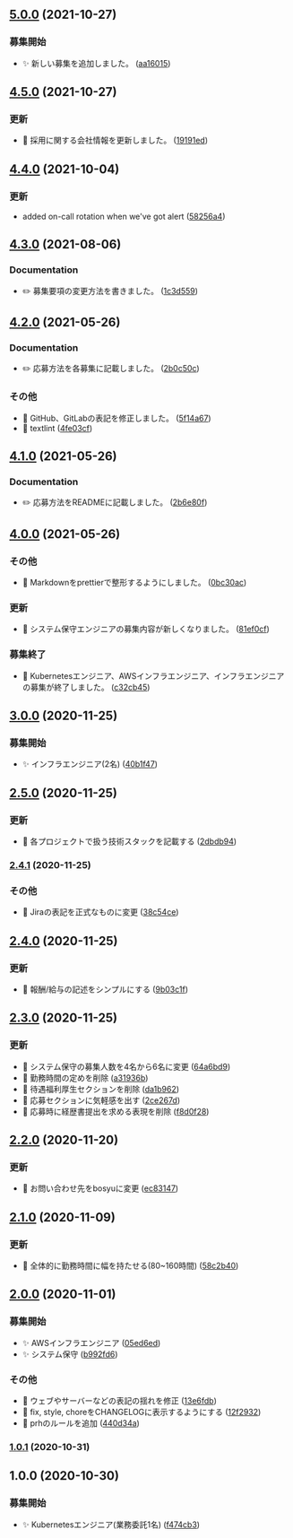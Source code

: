 ## [5.0.0](https://github.com/craftsman-software/jobboard/compare/v4.5.0...v5.0.0) (2021-10-27)


### 募集開始

* ✨ 新しい募集を追加しました。 ([aa16015](https://github.com/craftsman-software/jobboard/commit/aa16015d2e7efce6776cf1f1971f02f73fc5da4d))

## [4.5.0](https://github.com/craftsman-software/jobboard/compare/v4.4.0...v4.5.0) (2021-10-27)


### 更新

* 🔀 採用に関する会社情報を更新しました。 ([19191ed](https://github.com/craftsman-software/jobboard/commit/19191ed40a2c9e3676f5d89219d78745acde215d))

## [4.4.0](https://github.com/craftsman-software/jobboard/compare/v4.3.0...v4.4.0) (2021-10-04)


### 更新

* added on-call rotation when we've got alert ([58256a4](https://github.com/craftsman-software/jobboard/commit/58256a4b797fa1fbc88cf19c2a0f1fbf72ded9f2))

## [4.3.0](https://github.com/craftsman-software/jobboard/compare/v4.2.0...v4.3.0) (2021-08-06)


### Documentation

* ✏️ 募集要項の変更方法を書きました。 ([1c3d559](https://github.com/craftsman-software/jobboard/commit/1c3d559316f6cd8bd564c3739b239964e5db7b7b))

## [4.2.0](https://github.com/craftsman-software/jobboard/compare/v4.1.0...v4.2.0) (2021-05-26)


### Documentation

* ✏️ 応募方法を各募集に記載しました。 ([2b0c50c](https://github.com/craftsman-software/jobboard/commit/2b0c50c18fde3c554787330535a09f3752119a04))


### その他

* 🐛 GitHub、GitLabの表記を修正しました。 ([5f14a67](https://github.com/craftsman-software/jobboard/commit/5f14a670a6965c3aa4d46669940fb8988d08e6fe))
* 🐛 textlint ([4fe03cf](https://github.com/craftsman-software/jobboard/commit/4fe03cf49873fa71192e60c293f0029337da9842))

## [4.1.0](https://github.com/craftsman-software/jobboard/compare/v4.0.0...v4.1.0) (2021-05-26)


### Documentation

* ✏️ 応募方法をREADMEに記載しました。 ([2b6e80f](https://github.com/craftsman-software/jobboard/commit/2b6e80f28d64098ab10b13cc5c3cb1eef52e3186))

## [4.0.0](https://github.com/craftsman-software/jobboard/compare/v3.0.0...v4.0.0) (2021-05-26)


### その他

* 💄 Markdownをprettierで整形するようにしました。 ([0bc30ac](https://github.com/craftsman-software/jobboard/commit/0bc30acf1d4f96406ae948ee0038a3dcdb7c6657))


### 更新

* 🔀 システム保守エンジニアの募集内容が新しくなりました。 ([81ef0cf](https://github.com/craftsman-software/jobboard/commit/81ef0cfcb9313373fa04cbe7d5873a414bca4896))


### 募集終了

* 👋 Kubernetesエンジニア、AWSインフラエンジニア、インフラエンジニアの募集が終了しました。 ([c32cb45](https://github.com/craftsman-software/jobboard/commit/c32cb45fceb6d4ab837700c46606438463eb5552))

## [3.0.0](https://github.com/craftsman-software/jobboard/compare/v2.5.0...v3.0.0) (2020-11-25)


### 募集開始

* ✨ インフラエンジニア(2名) ([40b1f47](https://github.com/craftsman-software/jobboard/commit/40b1f477b26a9f7de58c374d9a5ce343f3acb3ce))

## [2.5.0](https://github.com/craftsman-software/jobboard/compare/v2.4.1...v2.5.0) (2020-11-25)


### 更新

* 🔀 各プロジェクトで扱う技術スタックを記載する ([2dbdb94](https://github.com/craftsman-software/jobboard/commit/2dbdb94d6728cddc8ec22fa3453a62092dcd6c02))

### [2.4.1](https://github.com/craftsman-software/jobboard/compare/v2.4.0...v2.4.1) (2020-11-25)


### その他

* 🐛 Jiraの表記を正式なものに変更 ([38c54ce](https://github.com/craftsman-software/jobboard/commit/38c54ce420099a0cc7ef5defce332d221fc44cd9))

## [2.4.0](https://github.com/craftsman-software/jobboard/compare/v2.3.0...v2.4.0) (2020-11-25)


### 更新

* 🔀 報酬/給与の記述をシンプルにする ([9b03c1f](https://github.com/craftsman-software/jobboard/commit/9b03c1f2b8b3338482b812afcd65b8950bc7c421))

## [2.3.0](https://github.com/craftsman-software/jobboard/compare/v2.2.0...v2.3.0) (2020-11-25)


### 更新

* 🔀 システム保守の募集人数を4名から6名に変更 ([64a6bd9](https://github.com/craftsman-software/jobboard/commit/64a6bd91cbc7f9a2793319f3229b046679c1b1fb))
* 🔀 勤務時間の定めを削除 ([a31936b](https://github.com/craftsman-software/jobboard/commit/a31936bb4e3fbf8da2d77717d456067ce650ab7b))
* 🔀 待遇福利厚生セクションを削除 ([da1b962](https://github.com/craftsman-software/jobboard/commit/da1b962fe3cc974b70825a4dcf372c9ef4a645ce))
* 🔀 応募セクションに気軽感を出す ([2ce267d](https://github.com/craftsman-software/jobboard/commit/2ce267da179f7c6c5cfbfdc18cdbb57255bc4ebe))
* 🔀 応募時に経歴書提出を求める表現を削除 ([f8d0f28](https://github.com/craftsman-software/jobboard/commit/f8d0f28ba6f4b9c8dce92604413b829b0f3182e8))

## [2.2.0](https://github.com/craftsman-software/jobboard/compare/v2.1.0...v2.2.0) (2020-11-20)


### 更新

* 🔀 お問い合わせ先をbosyuに変更 ([ec83147](https://github.com/craftsman-software/jobboard/commit/ec831479d4f62c3f919798252449d1c45d86d148))

## [2.1.0](https://github.com/craftsman-software/jobboard/compare/v2.0.0...v2.1.0) (2020-11-09)


### 更新

* 🔀 全体的に勤務時間に幅を持たせる(80~160時間) ([58c2b40](https://github.com/craftsman-software/jobboard/commit/58c2b402de5f77eb62c2e22a32e118e1caadf7d1))

## [2.0.0](https://github.com/craftsman-software/jobboard/compare/v1.0.1...v2.0.0) (2020-11-01)


### 募集開始

* ✨ AWSインフラエンジニア ([05ed6ed](https://github.com/craftsman-software/jobboard/commit/05ed6ed280e0f9723c0d789e630c7dbbff308088))
* ✨ システム保守 ([b992fd6](https://github.com/craftsman-software/jobboard/commit/b992fd65d2952cba3b08eb9d3242c2fd3a4b40b6))


### その他

* 🐛 ウェブやサーバーなどの表記の揺れを修正 ([13e6fdb](https://github.com/craftsman-software/jobboard/commit/13e6fdb697e0fa30b94b42e2f6eae805e2a5eca2))
* 🤖 fix, style, choreをCHANGELOGに表示するようにする ([12f2932](https://github.com/craftsman-software/jobboard/commit/12f293275dd58cfcba0fe086fb97749860634cd5))
* 🤖 prhのルールを追加 ([440d34a](https://github.com/craftsman-software/jobboard/commit/440d34a08725028cbb9e79766569734a3c062d96))

### [1.0.1](https://github.com/craftsman-software/jobboard/compare/v1.0.0...v1.0.1) (2020-10-31)

## 1.0.0 (2020-10-30)


### 募集開始

* ✨ Kubernetesエンジニア(業務委託1名) ([f474cb3](https://github.com/craftsman-software/jobboard/commit/f474cb349f5473b4a91f4ed24cec8c84c563cf95))
